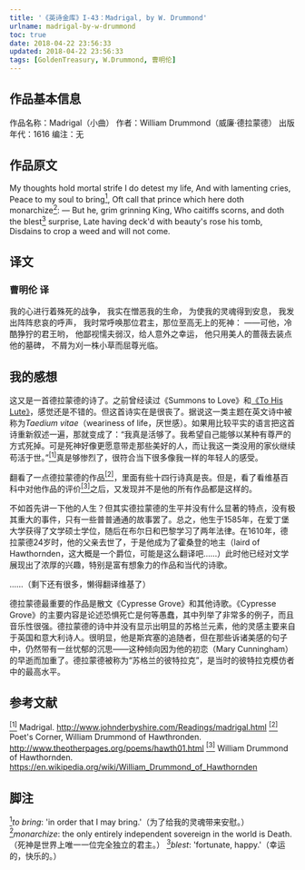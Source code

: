 ```yaml
---
title: '《英诗金库》I-43：Madrigal, by W. Drummond'
urlname: madrigal-by-w-drummond
toc: true
date: 2018-04-22 23:56:33
updated: 2018-04-22 23:56:33
tags: [GoldenTreasury, W.Drummond, 曹明伦]
---
```


## 作品基本信息

作品名称：Madrigal（小曲）
作者：William Drummond（威廉·德拉蒙德）
出版年代：1616
编注：无

## 作品原文

My thoughts hold mortal strife
I do detest my life,
And with lamenting cries,
Peace to my soul to bring<a href="#note1" id="note1ref"><sup>1</sup></a>,
Oft call that prince which here doth monarchize<a href="#note2" id="note2ref"><sup>2</sup></a>:
— But he, grim grinning King,
Who caitiffs scorns, and doth the blest<a href="#note3" id="note3ref"><sup>3</sup></a> surprise,
Late having deck'd with beauty's rose his tomb,
Disdains to crop a weed and will not come.

## 译文
### 曹明伦 译

我的心进行着殊死的战争，
我实在憎恶我的生命，
为使我的灵魂得到安息，
我发出阵阵悲哀的呼声，
我时常呼唤那位君主，那位至高无上的死神：
——可他，冷酷狰狞的君王哟，
他鄙视懦夫弱汉，给人意外之幸运，
他只用美人的蔷薇去装点他的墓碑，
不屑为刈一株小草而屈尊光临。

## 我的感想

这又是一首德拉蒙德的诗了。之前曾经读过《Summons to Love》和[《To His Lute》](/post/my-lute-be-as-thou-wert-when-thou-didst-grow-by-w-drummond)，感觉还是不错的。但这首诗实在是很丧了。据说这一类主题在英文诗中被称为*Taedium vitae*（weariness of life，厌世感）。如果用比较平实的语言把这首诗重新叙述一遍，那就变成了：“我真是活够了。我希望自己能够以某种有尊严的方式死掉。可是死神好像更愿意带走那些美好的人，而让我这一类没用的家伙继续苟活于世。”<a href="#bib1" id="bib1ref"><sup>[1]</sup></a>真是够惨烈了，很符合当下很多像我一样的年轻人的感受。

翻看了一点德拉蒙德的作品<a href="#bib2" id="bib2ref"><sup>[2]</sup></a>，里面有些十四行诗真是丧。但是，看了看维基百科中对他作品的评价<a href="#bib3" id="bib3ref"><sup>[3]</sup></a>之后，又发现并不是他的所有作品都是这样的。

不如首先讲一下他的人生？但其实德拉蒙德的生平并没有什么显著的特点，没有极其重大的事件，只有一些普普通通的故事罢了。总之，他生于1585年，在爱丁堡大学获得了文学硕士学位，随后在布尔日和巴黎学习了两年法律。在1610年，德拉蒙德24岁时，他的父亲去世了，于是他成为了霍桑登的地主（laird of Hawthornden，这大概是一个爵位，可能是这么翻译吧……）此时他已经对文学展现出了浓厚的兴趣，特别是富有想象力的作品和当代的诗歌。

……（剩下还有很多，懒得翻译维基了）

德拉蒙德最重要的作品是散文《Cypresse Grove》和其他诗歌。《Cypresse Grove》的主要内容是论述恐惧死亡是何等愚蠢，其中列举了非常多的例子，而且音乐性很强。德拉蒙德的诗中并没有显示出明显的苏格兰元素，他的灵感主要来自于英国和意大利诗人。很明显，他是斯宾塞的追随者，但在那些诉诸美感的句子中，仍然带有一丝忧郁的沉思——这种倾向因为他的初恋（Mary Cunningham）的早逝而加重了。德拉蒙德被称为“苏格兰的彼特拉克”，是当时的彼特拉克模仿者中的最高水平。

## 参考文献
<a id="bib1" href="#bib1ref"><sup>[1]</sup></a> Madrigal. http://www.johnderbyshire.com/Readings/madrigal.html
<a id="bib2" href="#bib2ref"><sup>[2]</sup></a> Poet's Corner, William Drummond of Hawthronden. http://www.theotherpages.org/poems/hawth01.html
<a id="bib3" href="#bib3ref"><sup>[3]</sup></a> William Drummond of Hawthornden. https://en.wikipedia.org/wiki/William_Drummond_of_Hawthornden

## 脚注
<a id="note1" href="#note1ref"><sup>1</sup></a>*to bring*: 'in order that I may bring.'（为了给我的灵魂带来安慰。）
<a id="note2" href="#note2ref"><sup>2</sup></a>*monarchize*: the only entirely independent sovereign in the world is Death.（死神是世界上唯一一位完全独立的君主。）
<a id="note3" href="#note3ref"><sup>3</sup></a>*blest*: 'fortunate, happy.'（幸运的，快乐的。）
